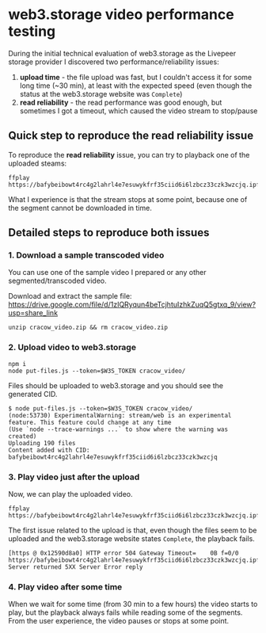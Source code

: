 # web3.storage video performance testing

During the initial technical evaluation of web3.storage as the Livepeer storage provider I discovered two performance/reliability issues:
1. **upload time** - the file upload was fast, but I couldn't access it for some long time (~30 min), at least with the expected speed (even though the status at the web3.storage website was `Complete`)
2. **read reliability** - the read performance was good enough, but sometimes I got a timeout, which caused the video stream to stop/pause

## Quick step to reproduce the read reliability issue

To reproduce the **read reliability** issue, you can try to playback one of the uploaded steams:

```
ffplay https://bafybeibowt4rc4g2lahrl4e7esuwykfrf35ciid6i6lzbcz33czk3wzcjq.ipfs.w3s.link/cracow_video/index.m3u8
```

What I experience is that the stream stops at some point, because one of the segment cannot be downloaded in time.

## Detailed steps to reproduce both issues

### 1. Download a sample transcoded video

You can use one of the sample video I prepared or any other segmented/transcoded video.

Download and extract the sample file: https://drive.google.com/file/d/1zIQRyqun4beTcjhtuIzhkZuqQ5gtxq_9/view?usp=share_link

```
unzip cracow_video.zip && rm cracow_video.zip
```

### 2. Upload video to web3.storage

```
npm i
node put-files.js --token=$W3S_TOKEN cracow_video/
```

Files should be uploaded to web3.storage and you should see the generated CID.

```
$ node put-files.js --token=$W3S_TOKEN cracow_video/
(node:53730) ExperimentalWarning: stream/web is an experimental feature. This feature could change at any time
(Use `node --trace-warnings ...` to show where the warning was created)
Uploading 190 files
Content added with CID: bafybeibowt4rc4g2lahrl4e7esuwykfrf35ciid6i6lzbcz33czk3wzcjq
```

### 3. Play video just after the upload

Now, we can play the uploaded video.

```
ffplay https://bafybeibowt4rc4g2lahrl4e7esuwykfrf35ciid6i6lzbcz33czk3wzcjq.ipfs.w3s.link/cracow_video/index.m3u8
```

The first issue related to the upload is that, even though the files seem to be uploaded and the web3.storage website states `Complete`, the playback fails.

```
[https @ 0x12590d8a0] HTTP error 504 Gateway Timeout=    0B f=0/0   
https://bafybeibowt4rc4g2lahrl4e7esuwykfrf35ciid6i6lzbcz33czk3wzcjq.ipfs.w3s.link/cracow_video/index.m3u8: Server returned 5XX Server Error reply
```

### 4. Play video after some time

When we wait for some time (from 30 min to a few hours) the video starts to play, but the playback always fails while reading some of the segments. From the user experience, the video pauses or stops at some point.
